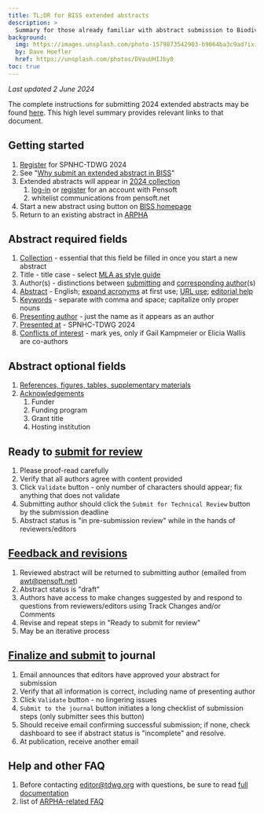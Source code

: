 ```yaml
---
title: TL;DR for BISS extended abstracts
description: >
  Summary for those already familiar with abstract submission to Biodiversity Information Science & Standards (BISS) for SPNHC-TDWG 2024.
background:
  img: https://images.unsplash.com/photo-1579873542903-b9064ba3c9ad?ixid=MnwxMjA3fDB8MHxwaG90by1wYWdlfHx8fGVufDB8fHx8&ixlib=rb-1.2.1&auto=format&fit=crop&w=2550&q=80
  by: Dave Hoefler
  href: https://unsplash.com/photos/DVauUHIJby0
toc: true
---
```


_Last updated 2 June 2024_

The complete instructions for submitting 2024 extended abstracts may be found [here](/conferences/2024/biss-abstract-submission/). This high level summary provides relevant links to that document. 

## Getting started

1. [Register](/conferences/2024/registration/) for SPNHC-TDWG 2024
2. See "[Why submit an extended abstract in BISS](/conferences/2024/why-extended-abstract/)"
3. Extended abstracts will appear in [2024 collection](https://biss.pensoft.net/collections) 
    1. [log-in](https://biss.pensoft.net/login.php?redirurl=%2F) or [register](https://pensoft.net/register.php?register=1&gotourl=biss.pensoft.net%2F) for an account with Pensoft
    2. whitelist communications from pensoft.net
4. Start a new abstract using button on [BISS homepage](https://biss.pensoft.net/)
5. Return to an existing abstract in [ARPHA](https://arpha.pensoft.net)

## Abstract required fields

1. [Collection](/conferences/2024/biss-abstract-submission/#collection-session) - essential that this field be filled in once you start a new abstract
2. Title - title case - select [MLA as style guide](https://titlecaseconverter.com/)
3. Author(s) - distinctions between [submitting](/conferences/2024/biss-abstract-submission/#submitting-author) and [corresponding author](/conferences/2024/biss-abstract-submission/#corresponding-author)(s)
4. [Abstract](/conferences/2024/biss-abstract-submission/#abstract) - English; [expand acronyms](/conferences/2024/biss-abstract-submission/#acronyms-and-abbreviations) at first use; [URL use](/conferences/2024/biss-abstract-submission/#hyperlinks-and-endnotes); [editorial help](/conferences/2024/biss-abstract-submission/#editorial-help)
5. [Keywords](/conferences/2024/biss-abstract-submission/#keywords) - separate with comma and space; capitalize only proper nouns
6. [Presenting author](/conferences/2024/biss-abstract-submission/#presenting-author) - just the name as it appears as an author
7. [Presented at](/conferences/2024/biss-abstract-submission/#presented-at) - SPNHC-TDWG 2024
8. [Conflicts of interest](/conferences/2024/biss-abstract-submission/#required-fields) - mark yes, only if Gail Kampmeier or Elicia Wallis are co-authors

## Abstract optional fields

1. [References, figures, tables, supplementary materials](/conferences/2024/biss-abstract-submission/#references-figures-supplementary-materials)
2. [Acknowledgements](/conferences/2024/biss-abstract-submission/#acknowledgements)
    1. Funder
    2. Funding program
    3. Grant title
    4. Hosting institution

## Ready to [submit for review](/conferences/2024/biss-abstract-submission/#submit-for-technical-review)

1. Please proof-read carefully
2. Verify that all authors agree with content provided
3. Click `Validate` button - only number of characters should appear; fix anything that does not validate
4. Submitting author should click the `Submit for Technical Review` button by the submission deadline
5. Abstract status is "in pre-submission review" while in the hands of reviewers/editors

## [Feedback and revisions](/conferences/2024/biss-abstract-submission/#feedback-and-revisions)

1. Reviewed abstract will be returned to submitting author (emailed from awt@pensoft.net)
2. Abstract status is "draft" 
3. Authors have access to make changes suggested by and respond to questions from reviewers/editors using Track Changes and/or Comments
4. Revise and repeat steps in "Ready to submit for review"
5. May be an iterative process

## [Finalize and submit](/conferences/2024/biss-abstract-submission/#finalize-and-submit-to-journal) to journal

1. Email announces that editors have approved your abstract for submission
2. Verify that all information is correct, including name of presenting author
3. Click `Validate` button - no lingering issues
4. `Submit to the journal` button initiates a long checklist of submission steps (only submitter sees this button)
5. Should receive email confirming successful submission; if none, check dashboard to see if abstract status is "incomplete" and resolve.
6. At publication, receive another email

## Help and other FAQ

1. Before contacting [editor@tdwg.org](mailto:editor@tdwg.org) with questions, be sure to read [full documentation](/conferences/2024/biss-abstract-submission/)
2. list of [ARPHA-related FAQ](/conferences/2024/biss-abstract-submission/#arpha-related-faqs)
